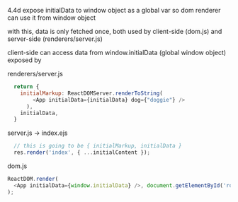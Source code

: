 4.4d expose initialData to window object as a global var
so dom renderer can use it from window object

with this, data is only fetched once,
both used by client-side (dom.js) and server-side (renderers/server.js)

client-side can access data from window.initialData (global window object)
exposed by  


renderers/server.js
```javascript
  return {
    initialMarkup: ReactDOMServer.renderToString(
        <App initialData={initialData} dog={"doggie"} />
      ),
    initialData,
  }
```

server.js -> index.ejs
```javascript
  // this is going to be { initialMarkup, initialData }
  res.render('index', { ...initialContent });
```

dom.js
```javascript
ReactDOM.render(
  <App initialData={window.initialData} />, document.getElementById('root')
);
```


